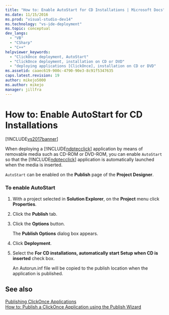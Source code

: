 ```yaml
---
title: "How to: Enable AutoStart for CD Installations | Microsoft Docs"
ms.date: 11/15/2016
ms.prod: "visual-studio-dev14"
ms.technology: "vs-ide-deployment"
ms.topic: conceptual
dev_langs: 
  - "VB"
  - "CSharp"
  - "C++"
helpviewer_keywords: 
  - "ClickOnce deployment, AutoStart"
  - "ClickOnce deployment, installation on CD or DVD"
  - "deploying applications [ClickOnce], installation on CD or DVD"
ms.assetid: caaec619-900c-4790-90e3-8c91f5347635
caps.latest.revision: 19
author: mikejo5000
ms.author: mikejo
manager: jillfra
---
```

# How to: Enable AutoStart for CD Installations
[!INCLUDE[vs2017banner](../includes/vs2017banner.md)]

When deploying a [!INCLUDE[ndptecclick](../includes/ndptecclick-md.md)] application by means of removable media such as CD-ROM or DVD-ROM, you can enable `AutoStart` so that the [!INCLUDE[ndptecclick](../includes/ndptecclick-md.md)] application is automatically launched when the media is inserted.  
  
 `AutoStart` can be enabled on the **Publish** page of the **Project Designer**.  
  
### To enable AutoStart  
  
1. With a project selected in **Solution Explorer**, on the **Project** menu click **Properties**.  
  
2. Click the **Publish** tab.  
  
3. Click the **Options** button.  
  
     The **Publish Options** dialog box appears.  
  
4. Click **Deployment**.  
  
5. Select the **For CD installations, automatically start Setup when CD is inserted** check box.  
  
     An Autorun.inf file will be copied to the publish location when the application is published.  
  
## See also  
 [Publishing ClickOnce Applications](../deployment/publishing-clickonce-applications.md)   
 [How to: Publish a ClickOnce Application using the Publish Wizard](../deployment/how-to-publish-a-clickonce-application-using-the-publish-wizard.md)
